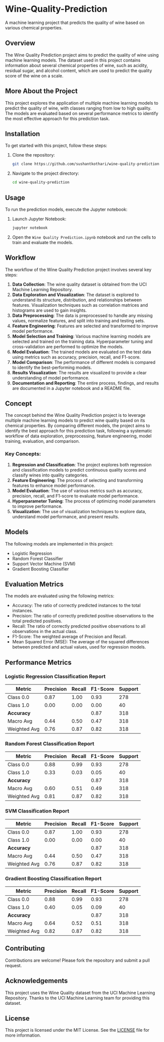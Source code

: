 # Wine-Quality-Prediction

A machine learning project that predicts the quality of wine based on various chemical properties.

## Overview

The Wine Quality Prediction project aims to predict the quality of wine using machine learning models. The dataset used in this project contains information about several chemical properties of wine, such as acidity, residual sugar, and alcohol content, which are used to predict the quality score of the wine on a scale.

## More About the Project

This project explores the application of multiple machine learning models to predict the quality of wine, with classes ranging from low to high quality. The models are evaluated based on several performance metrics to identify the most effective approach for this prediction task.

## Installation

To get started with this project, follow these steps:

1. Clone the repository:
    ```bash
    git clone https://github.com/sushantkothari/wine-quality-prediction.git
    ```
2. Navigate to the project directory:
    ```bash
    cd wine-quality-prediction
    ```

## Usage

To run the prediction models, execute the Jupyter notebook:

1. Launch Jupyter Notebook:
    ```bash
    jupyter notebook
    ```
2. Open the `Wine Quality Prediction.ipynb` notebook and run the cells to train and evaluate the models.

## Workflow

The workflow of the Wine Quality Prediction project involves several key steps:

1. **Data Collection**: The wine quality dataset is obtained from the UCI Machine Learning Repository.
2. **Data Exploration and Visualization**: The dataset is explored to understand its structure, distribution, and relationships between features. Visualization techniques such as correlation matrices and histograms are used to gain insights.
3. **Data Preprocessing**: The data is preprocessed to handle any missing values, normalize features, and split into training and testing sets.
4. **Feature Engineering**: Features are selected and transformed to improve model performance.
5. **Model Selection and Training**: Various machine learning models are selected and trained on the training data. Hyperparameter tuning and cross-validation are performed to optimize the models.
6. **Model Evaluation**: The trained models are evaluated on the test data using metrics such as accuracy, precision, recall, and F1-score.
7. **Model Comparison**: The performance of different models is compared to identify the best-performing models.
8. **Results Visualization**: The results are visualized to provide a clear understanding of model performance.
9. **Documentation and Reporting**: The entire process, findings, and results are documented in a Jupyter notebook and a README file.

## Concept

The concept behind the Wine Quality Prediction project is to leverage multiple machine learning models to predict wine quality based on its chemical properties. By comparing different models, the project aims to identify the best approach for this prediction task, following a systematic workflow of data exploration, preprocessing, feature engineering, model training, evaluation, and comparison.

### Key Concepts:

1. **Regression and Classification**: The project explores both regression and classification models to predict continuous quality scores and classify wines into quality categories.
2. **Feature Engineering**: The process of selecting and transforming features to enhance model performance.
3. **Model Evaluation**: The use of various metrics such as accuracy, precision, recall, and F1-score to evaluate model performance.
4. **Hyperparameter Tuning**: The process of optimizing model parameters to improve performance.
5. **Visualization**: The use of visualization techniques to explore data, understand model performance, and present results.

## Models

The following models are implemented in this project:
- Logistic Regression 
- Random Forest Classifier
- Support Vector Machine (SVM)
- Gradient Boosting Classifier

## Evaluation Metrics

The models are evaluated using the following metrics:

- Accuracy: The ratio of correctly predicted instances to the total instances.
- Precision: The ratio of correctly predicted positive observations to the total predicted positives.
- Recall: The ratio of correctly predicted positive observations to all observations in the actual class.
- F1-Score: The weighted average of Precision and Recall.
- Mean Squared Error (MSE): The average of the squared differences between predicted and actual values, used for regression models.

## Performance Metrics

### Logistic Regression Classification Report

| Metric       | Precision | Recall | F1-Score | Support |
|--------------|-----------|--------|----------|---------|
| Class 0.0    | 0.87      | 1.00   | 0.93     | 278     |
| Class 1.0    | 0.00      | 0.00   | 0.00     | 40      |
| **Accuracy** |           |        | 0.87     | 318     |
| Macro Avg    | 0.44      | 0.50   | 0.47     | 318     |
| Weighted Avg | 0.76      | 0.87   | 0.82     | 318     |

### Random Forest Classification Report

| Metric       | Precision | Recall | F1-Score | Support |
|--------------|-----------|--------|----------|---------|
| Class 0.0    | 0.88      | 0.99   | 0.93     | 278     |
| Class 1.0    | 0.33      | 0.03   | 0.05     | 40      |
| **Accuracy** |           |        | 0.87     | 318     |
| Macro Avg    | 0.60      | 0.51   | 0.49     | 318     |
| Weighted Avg | 0.81      | 0.87   | 0.82     | 318     |

### SVM Classification Report

| Metric       | Precision | Recall | F1-Score | Support |
|--------------|-----------|--------|----------|---------|
| Class 0.0    | 0.87      | 1.00   | 0.93     | 278     |
| Class 1.0    | 0.00      | 0.00   | 0.00     | 40      |
| **Accuracy** |           |        | 0.87     | 318     |
| Macro Avg    | 0.44      | 0.50   | 0.47     | 318     |
| Weighted Avg | 0.76      | 0.87   | 0.82     | 318     |

### Gradient Boosting Classification Report

| Metric       | Precision | Recall | F1-Score | Support |
|--------------|-----------|--------|----------|---------|
| Class 0.0    | 0.88      | 0.99   | 0.93     | 278     |
| Class 1.0    | 0.40      | 0.05   | 0.09     | 40      |
| **Accuracy** |           |        | 0.87     | 318     |
| Macro Avg    | 0.64      | 0.52   | 0.51     | 318     |
| Weighted Avg | 0.82      | 0.87   | 0.82     | 318     |

## Contributing

Contributions are welcome! Please fork the repository and submit a pull request.

## Acknowledgements

This project uses the Wine Quality dataset from the UCI Machine Learning Repository. Thanks to the UCI Machine Learning team for providing this dataset.

## License

This project is licensed under the MIT License. See the [LICENSE](LICENSE) file for more information.
